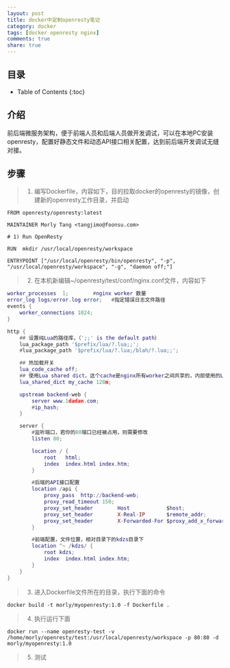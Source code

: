 ```yaml
---
layout: post
title: docker中定制openresty笔记
category: docker
tags: [docker openresty nginx]
comments: true
share: true
---
```

## 目录 ##

* Table of Contents
{:toc}

## 介绍 ##
前后端微服务架构，便于前端人员和后端人员做开发调试，可以在本地PC安装openresty，配置好静态文件和动态API接口相关配置，达到前后端开发调试无缝对接。

## 步骤 ##

> 1. 编写Dockerfile，内容如下，目的拉取docker的openresty的镜像，创建新的openresty工作目录，并启动

    FROM openresty/openresty:latest

	MAINTAINER Morly Tang <tangjimo@foonsu.com>

	# 1) Run OpenResty

	RUN  mkdir /usr/local/openresty/workspace

	ENTRYPOINT ["/usr/local/openresty/bin/openresty", "-p", "/usr/local/openresty/workspace", "-g", "daemon off;"]
> 2. 在本机新编辑~/openresty/test/conf/nginx.conf文件，内容如下

```lua
worker_processes  1;        #nginx worker 数量
error_log logs/error.log error;   #指定错误日志文件路径
events {
    worker_connections 1024;
}

http {
    ## 设置纯Lua的路径库，（';;' is the default path）
    lua_package_path '$prefix/lua/?.lua;;';
    #lua_package_path '$prefix/lua/?.lua;/blah/?.lua;;';

    ## 热加载开关
    lua_code_cache off;
    ## 使用Lua shared dict，这个cache是nginx所有worker之间共享的，内部使用的LRU算法（最近最少使用）来判断缓存是否在内存占满时被清除
    lua_shared_dict my_cache 128m;

    upstream backend-web {
        server www.1dadan.com;
        #ip_hash;
    }

    server {
        #监听端口，若你的80端口已经被占用，则需要修改
        listen 80;

        location / {                                                          
            root   html;                                                      
            index  index.html index.htm;                                      
        }

        #后端的API接口配置
        location /api {
            proxy_pass  http://backend-web;
            proxy_read_timeout 150;
            proxy_set_header        Host            $host;
            proxy_set_header        X-Real-IP       $remote_addr;
            proxy_set_header        X-Forwarded-For $proxy_add_x_forwarded_for;
        }

        #前端配置，文件位置，相对目录下的kdzs目录下
        location ^~ /kdzs/ {
            root kdzs;
            index  index.html index.htm;
        }
    }
}
```

> 3. 进入Dockerfile文件所在的目录，执行下面的命令

    docker build -t morly/myopenresty:1.0 -f Dockerfile .

> 4. 执行运行下面

    docker run --name openresty-test -v /home/morly/openresty/test:/usr/local/openresty/workspace -p 80:80 -d morly/myopenresty:1.0

> 5. 测试
